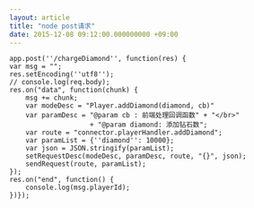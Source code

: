 ```yaml
---
layout: article
title: "node post请求"
date: 2015-12-08 09:12:00.000000000 +09:00
---
```


    app.post(''/chargeDiamond'', function(res) {
    var msg = "";
    res.setEncoding(''utf8'');
    // console.log(req.body);
    res.on("data", function(chunk) {
        msg += chunk;
        var modeDesc = "Player.addDiamond(diamond, cb)"
        var paramDesc = "@param cb : 前端处理回调函数" + "</br>"
                        + "@param diamond: 添加钻石数";
        var route = "connector.playerHandler.addDiamond";
        var paramList = {''diamond'': 10000};
        var json = JSON.stringify(paramList);
        setRequestDesc(modeDesc, paramDesc, route, "{}", json);
        sendRequest(route, paramList);
    });
    res.on("end", function() {
        console.log(msg.playerId);
    })});

